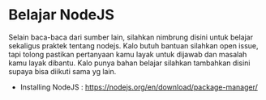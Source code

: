 # Belajar NodeJS
Selain baca-baca dari sumber lain, silahkan nimbrung disini untuk belajar sekaligus praktek tentang nodejs. Kalo butuh bantuan silahkan open issue, tapi tolong pastikan pertanyaan kamu layak untuk dijawab dan masalah kamu layak dibantu.
Kalo punya bahan belajar silahkan tambahkan disini supaya bisa diikuti sama yg lain.

- Installing NodeJS : https://nodejs.org/en/download/package-manager/
